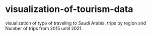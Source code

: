 # visualization-of-tourism-data
visualization of type of traveling to Saudi Arabia, trips by region and Number of trips from 2015 until 2021.
